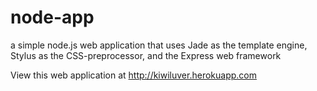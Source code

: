 node-app
========
a simple node.js web application that uses Jade as the template engine, Stylus as the CSS-preprocessor, and the Express web framework 

View this web application at http://kiwiluver.herokuapp.com

